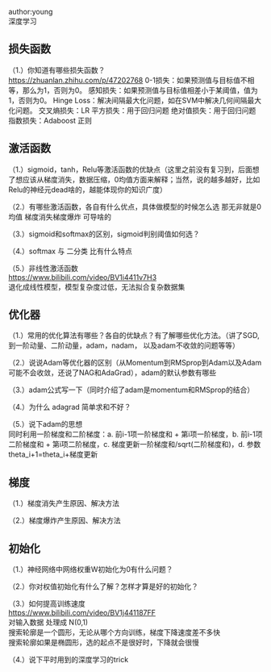 
author:young<br>
深度学习<br>

## 损失函数
（1.）你知道有哪些损失函数？<br>
https://zhuanlan.zhihu.com/p/47202768
0-1损失：如果预测值与目标值不相等，那么为1，否则为0。
感知损失：如果预测值与目标值相差小于某阈值，值为1，否则为0。
Hinge Loss：解决间隔最大化问题，如在SVM中解决几何间隔最大化问题。
交叉熵损失：LR
平方损失：用于回归问题
绝对值损失：用于回归问题
指数损失：Adaboost
正则


## 激活函数
（1.）sigmoid，tanh，Relu等激活函数的优缺点（这里之前没有复习到，后面想了想应该从梯度消失，数据压缩，0均值方面来解释；当然，说的越多越好，比如Relu的神经元dead啥的，越能体现你的知识广度）<br>

（2.）有哪些激活函数，各自有什么优点，具体做模型的时候怎么选 那无非就是0均值 梯度消失梯度爆炸 可导啥的<br>

（3.）sigmoid和softmax的区别，sigmoid判别阈值如何选？<br>

（4.）softmax 与 二分类 比有什么特点<br>

（5.）非线性激活函数<br>
https://www.bilibili.com/video/BV1i4411v7H3<br>
退化成线性模型，模型复杂度过低，无法拟合复杂数据集<br>



## 优化器
（1.）常用的优化算法有哪些？各自的优缺点？有了解哪些优化方法。（讲了SGD, 到一阶动量、二阶动量，adam，nadam， 以及adam不收敛的问题等等）<br>

（2.）说说Adam等优化器的区别（从Momentum到RMSprop到Adam以及Adam可能不会收敛，还说了NAG和AdaGrad），adam的默认参数有哪些<br>

（3.）adam公式写一下（同时介绍了adam是momentum和RMSprop的结合）<br>

（4.）为什么 adagrad 简单求和不好？<br>

（5.）说下adam的思想<br>
同时利用一阶梯度和二阶梯度：a. 前i-1项一阶梯度和 + 第i项一阶梯度，b. 前i-1项二阶梯度和 + 第i项二阶梯度，c. 梯度更新一阶梯度和/sqrt(二阶梯度和)，d. 参数theta_i+1=theta_i+梯度更新<br>




## 梯度
（1.）梯度消失产生原因、解决方法<br>

（2.）梯度爆炸产生原因、解决方法<br>


## 初始化
（1.）神经网络中网络权重W初始化为0有什么问题？<br>


（2.）你对权值初始化有什么了解？怎样才算是好的初始化？<br>

（3.）如何提高训练速度<br>
https://www.bilibili.com/video/BV1j441187FF<br>
对输入数据 处理成 N(0,1)<br>
搜索轮廓是一个圆形，无论从哪个方向训练，梯度下降速度差不多快<br>
搜索轮廓如果是椭圆形，选的起点不是很好时，下降就会很慢<br>


（4.）说下平时用到的深度学习的trick<br>

































